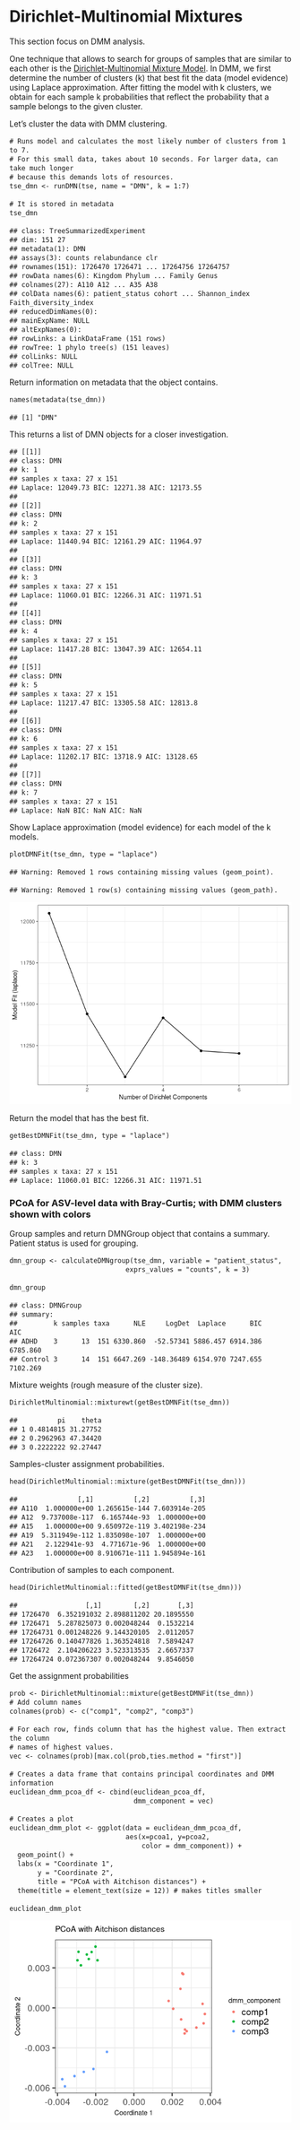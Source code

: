 # Dirichlet-Multinomial Mixtures

This section focus on DMM analysis.

One technique that allows to search for groups of samples that are
similar to each other is the [Dirichlet-Multinomial Mixture
Model](https://journals.plos.org/plosone/article?id=10.1371/journal.pone.0030126).
In DMM, we first determine the number of clusters (k) that best fit the
data (model evidence) using Laplace approximation. After fitting the
model with k clusters, we obtain for each sample k probabilities that
reflect the probability that a sample belongs to the given cluster.

Let’s cluster the data with DMM clustering.

    # Runs model and calculates the most likely number of clusters from 1 to 7. 
    # For this small data, takes about 10 seconds. For larger data, can take much longer
    # because this demands lots of resources. 
    tse_dmn <- runDMN(tse, name = "DMN", k = 1:7)

    # It is stored in metadata
    tse_dmn

    ## class: TreeSummarizedExperiment 
    ## dim: 151 27 
    ## metadata(1): DMN
    ## assays(3): counts relabundance clr
    ## rownames(151): 1726470 1726471 ... 17264756 17264757
    ## rowData names(6): Kingdom Phylum ... Family Genus
    ## colnames(27): A110 A12 ... A35 A38
    ## colData names(6): patient_status cohort ... Shannon_index Faith_diversity_index
    ## reducedDimNames(0):
    ## mainExpName: NULL
    ## altExpNames(0):
    ## rowLinks: a LinkDataFrame (151 rows)
    ## rowTree: 1 phylo tree(s) (151 leaves)
    ## colLinks: NULL
    ## colTree: NULL

Return information on metadata that the object contains.

    names(metadata(tse_dmn))

    ## [1] "DMN"

This returns a list of DMN objects for a closer investigation.

    ## [[1]]
    ## class: DMN 
    ## k: 1 
    ## samples x taxa: 27 x 151 
    ## Laplace: 12049.73 BIC: 12271.38 AIC: 12173.55 
    ## 
    ## [[2]]
    ## class: DMN 
    ## k: 2 
    ## samples x taxa: 27 x 151 
    ## Laplace: 11440.94 BIC: 12161.29 AIC: 11964.97 
    ## 
    ## [[3]]
    ## class: DMN 
    ## k: 3 
    ## samples x taxa: 27 x 151 
    ## Laplace: 11060.01 BIC: 12266.31 AIC: 11971.51 
    ## 
    ## [[4]]
    ## class: DMN 
    ## k: 4 
    ## samples x taxa: 27 x 151 
    ## Laplace: 11417.28 BIC: 13047.39 AIC: 12654.11 
    ## 
    ## [[5]]
    ## class: DMN 
    ## k: 5 
    ## samples x taxa: 27 x 151 
    ## Laplace: 11217.47 BIC: 13305.58 AIC: 12813.8 
    ## 
    ## [[6]]
    ## class: DMN 
    ## k: 6 
    ## samples x taxa: 27 x 151 
    ## Laplace: 11202.17 BIC: 13718.9 AIC: 13128.65 
    ## 
    ## [[7]]
    ## class: DMN 
    ## k: 7 
    ## samples x taxa: 27 x 151 
    ## Laplace: NaN BIC: NaN AIC: NaN

Show Laplace approximation (model evidence) for each model of the k
models.

    plotDMNFit(tse_dmn, type = "laplace")

    ## Warning: Removed 1 rows containing missing values (geom_point).

    ## Warning: Removed 1 row(s) containing missing values (geom_path).

![](dmm_files/figure-markdown_strict/unnamed-chunk-4-1.png)

Return the model that has the best fit.

    getBestDMNFit(tse_dmn, type = "laplace")

    ## class: DMN 
    ## k: 3 
    ## samples x taxa: 27 x 151 
    ## Laplace: 11060.01 BIC: 12266.31 AIC: 11971.51

### PCoA for ASV-level data with Bray-Curtis; with DMM clusters shown with colors

Group samples and return DMNGroup object that contains a summary.
Patient status is used for grouping.

    dmn_group <- calculateDMNgroup(tse_dmn, variable = "patient_status", 
                                 exprs_values = "counts", k = 3)

    dmn_group

    ## class: DMNGroup 
    ## summary:
    ##         k samples taxa      NLE     LogDet  Laplace      BIC      AIC
    ## ADHD    3      13  151 6330.860  -52.57341 5886.457 6914.386 6785.860
    ## Control 3      14  151 6647.269 -148.36489 6154.970 7247.655 7102.269

Mixture weights (rough measure of the cluster size).

    DirichletMultinomial::mixturewt(getBestDMNFit(tse_dmn))

    ##          pi    theta
    ## 1 0.4814815 31.27752
    ## 2 0.2962963 47.34420
    ## 3 0.2222222 92.27447

Samples-cluster assignment probabilities.

    head(DirichletMultinomial::mixture(getBestDMNFit(tse_dmn)))

    ##               [,1]          [,2]          [,3]
    ## A110  1.000000e+00 1.265615e-144 7.603914e-205
    ## A12  9.737008e-117  6.165744e-93  1.000000e+00
    ## A15   1.000000e+00 9.650972e-119 3.402198e-234
    ## A19  5.311949e-112 1.835098e-107  1.000000e+00
    ## A21   2.122941e-93  4.771671e-96  1.000000e+00
    ## A23   1.000000e+00 8.910671e-111 1.945894e-161

Contribution of samples to each component.

    head(DirichletMultinomial::fitted(getBestDMNFit(tse_dmn)))

    ##                 [,1]        [,2]       [,3]
    ## 1726470  6.352191032 2.898811202 20.1895550
    ## 1726471  5.287825073 0.002048244  0.1532214
    ## 17264731 0.001248226 9.144320105  2.0112057
    ## 17264726 0.140477826 1.363524818  7.5894247
    ## 1726472  2.104206223 3.523313535  2.6657337
    ## 17264724 0.072367307 0.002048244  9.8546050

Get the assignment probabilities

    prob <- DirichletMultinomial::mixture(getBestDMNFit(tse_dmn))
    # Add column names
    colnames(prob) <- c("comp1", "comp2", "comp3")

    # For each row, finds column that has the highest value. Then extract the column 
    # names of highest values.
    vec <- colnames(prob)[max.col(prob,ties.method = "first")]

    # Creates a data frame that contains principal coordinates and DMM information
    euclidean_dmm_pcoa_df <- cbind(euclidean_pcoa_df,
                                   dmm_component = vec)

    # Creates a plot
    euclidean_dmm_plot <- ggplot(data = euclidean_dmm_pcoa_df, 
                                 aes(x=pcoa1, y=pcoa2,
                                     color = dmm_component)) +
      geom_point() +
      labs(x = "Coordinate 1",
           y = "Coordinate 2",
           title = "PCoA with Aitchison distances") +  
      theme(title = element_text(size = 12)) # makes titles smaller

    euclidean_dmm_plot

![](dmm_files/figure-markdown_strict/unnamed-chunk-10-1.png)
